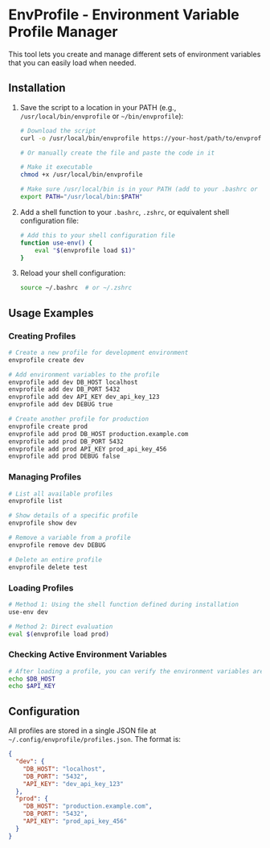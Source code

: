 # EnvProfile - Environment Variable Profile Manager

This tool lets you create and manage different sets of environment variables that you can easily load when needed.

## Installation

1. Save the script to a location in your PATH (e.g., `/usr/local/bin/envprofile` or `~/bin/envprofile`):

   ```bash
   # Download the script
   curl -o /usr/local/bin/envprofile https://your-host/path/to/envprofile.py
   
   # Or manually create the file and paste the code in it
   
   # Make it executable
   chmod +x /usr/local/bin/envprofile
   
   # Make sure /usr/local/bin is in your PATH (add to your .bashrc or .zshrc if needed)
   export PATH="/usr/local/bin:$PATH"
   ```

2. Add a shell function to your `.bashrc`, `.zshrc`, or equivalent shell configuration file:

   ```bash
   # Add this to your shell configuration file
   function use-env() {
       eval "$(envprofile load $1)"
   }
   ```

3. Reload your shell configuration:

   ```bash
   source ~/.bashrc  # or ~/.zshrc
   ```

## Usage Examples

### Creating Profiles

```bash
# Create a new profile for development environment
envprofile create dev

# Add environment variables to the profile
envprofile add dev DB_HOST localhost
envprofile add dev DB_PORT 5432
envprofile add dev API_KEY dev_api_key_123
envprofile add dev DEBUG true

# Create another profile for production
envprofile create prod
envprofile add prod DB_HOST production.example.com
envprofile add prod DB_PORT 5432
envprofile add prod API_KEY prod_api_key_456
envprofile add prod DEBUG false
```

### Managing Profiles

```bash
# List all available profiles
envprofile list

# Show details of a specific profile
envprofile show dev

# Remove a variable from a profile
envprofile remove dev DEBUG

# Delete an entire profile
envprofile delete test
```

### Loading Profiles

```bash
# Method 1: Using the shell function defined during installation
use-env dev

# Method 2: Direct evaluation
eval $(envprofile load prod)
```

### Checking Active Environment Variables

```bash
# After loading a profile, you can verify the environment variables are set
echo $DB_HOST
echo $API_KEY
```

## Configuration

All profiles are stored in a single JSON file at `~/.config/envprofile/profiles.json`. The format is:

```json
{
  "dev": {
    "DB_HOST": "localhost",
    "DB_PORT": "5432",
    "API_KEY": "dev_api_key_123"
  },
  "prod": {
    "DB_HOST": "production.example.com",
    "DB_PORT": "5432",
    "API_KEY": "prod_api_key_456"
  }
}
```
